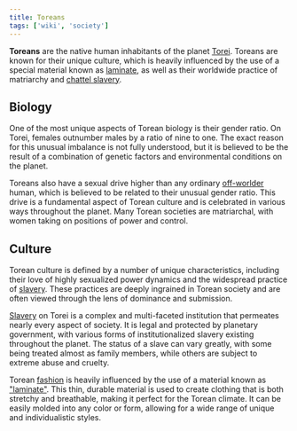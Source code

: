 ```yaml
---
title: Toreans
tags: ['wiki', 'society']
---
```


**Toreans** are the native human inhabitants of the planet [Torei](/wiki/torei). Toreans are known for their unique culture, which is heavily influenced by the use of a special material known as [laminate](/wiki/laminate), as well as their worldwide practice of matriarchy and [chattel slavery](/wiki/slavery).

## Biology

One of the most unique aspects of Torean biology is their gender ratio. On Torei, females outnumber males by a ratio of nine to one. The exact reason for this unusual imbalance is not fully understood, but it is believed to be the result of a combination of genetic factors and environmental conditions on the planet.

Toreans also have a sexual drive higher than any ordinary [off-worlder](/wiki/off-worlder) human, which is believed to be related to their unusual gender ratio. This drive is a fundamental aspect of Torean culture and is celebrated in various ways throughout the planet. Many Torean societies are matriarchal, with women taking on positions of power and control.

## Culture

Torean culture is defined by a number of unique characteristics, including their love of highly sexualized power dynamics and the widespread practice of [slavery](/wiki/slavery). These practices are deeply ingrained in Torean society and are often viewed through the lens of dominance and submission.

[Slavery](/wiki/slavery) on Torei is a complex and multi-faceted institution that permeates nearly every aspect of society. It is legal and protected by planetary government, with various forms of institutionalized slavery existing throughout the planet. The status of a slave can vary greatly, with some being treated almost as family members, while others are subject to extreme abuse and cruelty.

Torean [fashion](/tag/fashion) is heavily influenced by the use of a material known as ["laminate"](/wiki/laminate). This thin, durable material is used to create clothing that is both stretchy and breathable, making it perfect for the Torean climate. It can be easily molded into any color or form, allowing for a wide range of unique and individualistic styles.
